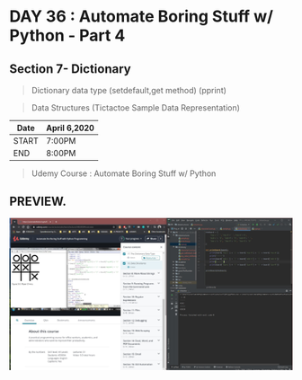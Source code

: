 # DAY 36 : Automate Boring Stuff w/ Python - Part 4

## Section 7- Dictionary

> Dictionary data type (setdefault,get method) (pprint)

> Data Structures (Tictactoe Sample Data Representation)



| Date | April 6,2020 |
| ------ | ------ |
| START |7:00PM |
| END | 8:00PM |


> Udemy Course : Automate Boring Stuff w/ Python

## PREVIEW.
![Preview](Untitled.jpg)
